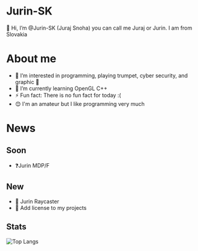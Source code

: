 # Jurin-SK

👋 Hi, I’m @Jurin-SK (Juraj Snoha) you can call me Juraj or Jurin. I am from Slovakia

# About me

- 👀 I’m interested in programming, playing trumpet, cyber security, and graphic 🎺
- 🌱 I’m currently learning OpenGL C++
- ⚡ Fun fact: There is no fun fact for today :(
- 😊 I'm an amateur but I like programming very much

# News

## Soon

- ❓Jurin MDP/F

## New

- 🔦 Jurin Raycaster
- 📑 Add license to my projects

## Stats

![Top Langs](https://github-readme-stats.vercel.app/api/top-langs/?username=Jurin-SK&layout=compact)
